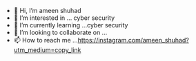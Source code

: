 - 👋 Hi, I’m ameen shuhad
- 👀 I’m interested in ... cyber security 
- 🌱 I’m currently learning ...cyber security
- 💞️ I’m looking to collaborate on ...
- 📫 How to reach me ...https://instagram.com/ameen_shuhad?utm_medium=copy_link

<!---
CYBERH43K4R/CYBERH43K4R is a ✨ special ✨ repository because its `README.md` (Screenshot_20211003-111204_Gallery.jpg) appears on your GitHub profile.
You can click the Preview link to take a look at your changes.
--->

